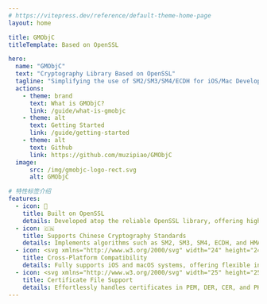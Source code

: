 ```yaml
---
# https://vitepress.dev/reference/default-theme-home-page
layout: home

title: GMObjC
titleTemplate: Based on OpenSSL

hero:
  name: "GMObjC"
  text: "Cryptography Library Based on OpenSSL"
  tagline: "Simplifying the use of SM2/SM3/SM4/ECDH for iOS/Mac Development"
  actions:
    - theme: brand
      text: What is GMObjC?
      link: /guide/what-is-gmobjc
    - theme: alt
      text: Getting Started
      link: /guide/getting-started
    - theme: alt
      text: Github
      link: https://github.com/muzipiao/GMObjC
  image:
      src: /img/gmobjc-logo-rect.svg
      alt: GMObjC

# 特性标签介绍
features:
  - icon: 🔐
    title: Built on OpenSSL
    details: Developed atop the reliable OpenSSL library, offering high security and stability.
  - icon: 🇨🇳
    title: Supports Chinese Cryptography Standards
    details: Implements algorithms such as SM2, SM3, SM4, ECDH, and HMAC, with support for signing, verification, and ASN.1/DER encoding/decoding.
  - icon: <svg xmlns="http://www.w3.org/2000/svg" width="24" height="24" class="icon" viewBox="0 0 1024 1024"><path fill="#6BCAEB" d="M836.608 675.84q41.984 59.392 96.256 76.8-23.552 72.704-74.752 151.552-78.848 118.784-155.648 118.784-28.672 0-84.992-19.456-52.224-19.456-91.136-19.456t-86.016 20.48Q391.168 1024 359.424 1024q-92.16 0-181.248-156.672Q89.088 712.704 89.088 563.2q0-138.24 67.584-226.304 69.632-88.064 172.032-88.064 22.528 0 50.176 5.632t57.344 20.992q31.744 17.408 52.224 24.064t31.744 6.656q13.312 0 40.96-6.144t55.296-22.528q29.696-16.384 51.2-24.576t44.032-8.192q71.68 0 129.024 38.912 30.72 20.48 62.464 60.416-47.104 40.96-68.608 71.68-39.936 57.344-39.936 124.928 0 74.752 41.984 135.168zM630.784 197.632q-35.84 33.792-65.536 44.032-10.24 3.072-26.112 5.632t-36.352 4.608q1.024-90.112 47.104-155.648T701.44 6.144q2.048 10.24 3.072 14.336v11.264q0 36.864-17.408 82.944-18.432 45.056-56.32 82.944z"/></svg>
    title: Cross-Platform Compatibility
    details: Fully supports iOS and macOS systems, offering flexible integration options to meet diverse needs.
  - icon: <svg xmlns="http://www.w3.org/2000/svg" width="25" height="25" class="icon" viewBox="0 0 1024 1024"><path fill="#1D92FF" d="m915.188 856.235-79.393-147.348c8.229-18.347 12.916-38.59 12.996-59.896.33-82.354-66.473-149.41-149.324-149.656-82.603-.574-150.064 66.065-150.313 148.421 0 21.144 4.443 41.961 13.165 61.211l-80.875 145.461c-3.7 6.5-1.398 14.727 5.182 18.426 2.964 1.648 6.419 2.143 9.795 1.398l68.449-15.467 23.199 65.08c1.812 5.018 6.42 8.473 11.682 9.051h1.073c5.018 0 9.625-2.715 12.011-7.078l70.672-129.825c4.938.494 9.79 1.562 14.808 1.562 4.692 0 9.051-.902 13.659-1.396l71.164 130.318c2.307 4.443 6.914 7.16 11.932 7.16.33.08.659 0 1.068 0 5.348-.41 9.955-3.869 11.848-8.803l23.613-64.834 68.285 15.795c5.186 1.318 10.697-.654 13.908-4.932 3.453-4.279 3.947-10.038 1.396-14.648zM600.33 838.219l-8.477-23.942c-1.149-3.291-4.608-5.183-8.063-4.36l-25.421 5.678 36.034-64.337c13.249 13.33 24.023 19.086 38.751 27.234l-32.824 59.727zm98.149-95.109c-52.734-.329-95.518-43.193-95.27-95.684.33-52.737 43.358-95.188 96.012-94.857 52.654.08 95.354 42.863 95.273 95.518-.329 52.738-43.276 95.188-96.015 95.023zm117.323 77.256c-3.947-.904-7.981 1.232-9.379 5.102l-10.119 28.302-38.586-70.592c17.442-9.544 30.193-16.455 45.824-32.085l42.289 75.938-30.029-6.665zm-550.69-450.55h422.762c15.66 0 28.652-20.989 28.652-36.645 0-15.656-12.992-36.644-28.652-36.644H265.112c-15.656 0-28.648 20.988-28.648 36.644 0 15.656 12.992 36.645 28.648 36.645zm0 310.492c-15.656 0-28.648 20.988-28.648 36.648 0 15.658 12.992 36.645 28.648 36.645h159.945c15.657 0 28.649-20.986 28.649-36.645 0-15.66-12.992-36.648-28.649-36.648H265.112zm270.746-149.25c0-15.656-12.66-36.645-28.648-36.645H265.112c-15.656 0-28.648 20.989-28.648 36.645 0 15.66 12.992 36.648 28.648 36.648H507.21c15.988 0 28.648-20.988 28.648-36.648z"/><path fill="#FF9E12" d="M842.12 336.829V166.597c-.719-42.09-34.859-75.934-76.957-76.289H196.819c-47.191 4.637-84.629 41.797-89.617 88.949v641.305c5.137 47.027 42.535 84.01 89.617 88.617h179.418c3.965 0 5.84-.015 9.376-.015h35.296c21.533 0 35.988-17.446 35.988-38.969s-14.456-38.969-35.988-38.969h-39.885c-.041 0-.083-.005-.124-.005H218.472c-22.321 0-33.313-9.992-33.313-33.313V198.245c0-19.652 7.996-27.648 27.648-27.648h520.708c19.988 0 28.316 7.66 28.316 27.648v220.488c0 .296.022.59.038.885v7.336c0 22.184 17.983 37.167 40.167 37.167 22.183 0 40.166-14.983 40.166-37.167v-87.667c0-.826-.033-1.644-.082-2.458z"/></svg>
    title: Certificate File Support
    details: Effortlessly handles certificates in PEM, DER, CER, and PKCS#12 formats, enabling reading, creation, conversion, and password protection.
---
```

